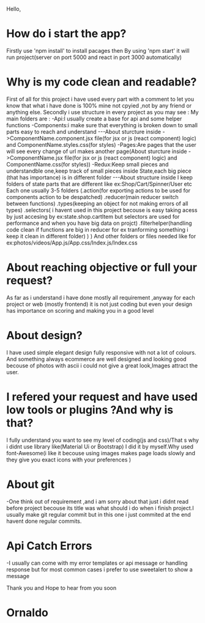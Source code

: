 Hello,

# How do i start the app?

Firstly use 'npm install' to install pacages then
By using 'npm start' it will run project(server on port 5000 and react in port 3000 automatically)

# Why is my code clean and readable?

First of all for this project i have used every part with a comment to let you know that what i have done is
100% mine not cpyied ,not by any friend or anything else.
Secondly i use structure in every project as you may see :
My main folders are :
-Api:I usually create a base for api and some helper functions
-Components:i make sure that everything is broken down to small parts easy to reach and understand
---About sturcture inside ->ComponentName.component.jsx file(for jsx or js (react component) logic) and ComponentName.styles.css(for styles)
-Pages:Are pages that the user will see every change of url makes another page(About sturcture inside ->ComponentName.jsx file(for jsx or js (react component) logic) and ComponentName.css(for styles))
-Redux:Keep small pieces and understandble one,keep track of small pieces inside State,each big piece (that has importance) is in different folder
---About structure inside I keep folders of state parts that are different like ex:Shop/Cart/Spinner/User etc
Each one usually 3-5 folders (.action(for exporting actions to be used for components action to be despatched)
.reducer(main reducer switch between functions) .types(keeping an object for not making errors of all types) .selectors(
i havent used in this project becouse is easy taking acess by just accesing by ex:state.shop.cartItem but selectors are used for performance and when you have big data on projct) .filterhelper(handling code clean if functions are big in reducer for ex tranforming something i keep it clean in different folder)
)
)
And other folders or files needed like for ex:photos/videos/App.js/App.css/Index.js/Index.css

# About reaching objective or full your request?

As far as i understand i have done mostly all requirement ,anyway for each project or web (mostly frontend) it is not just coding but even your design has importance on scoring and making you in a good level

# About design?

I have used simple elegant design fully responsive with not a lot of colours.
And something always ecommerce are well designed and looking good becouse of photos with ascii i could not give a great look,Images attract the user.

# I refered your request and have used low tools or plugins ?And why is that?

I fully understand you want to see my level of coding(js and css)/That s why i didnt use library like(Material Ui or Bootstrap) I did it by myself.Why used font-Awesome(i like it becouse using images makes page loads slowly and they give you exact icons with your preferences )

# About git

-One think out of requirement ,and i am sorry about that just i didnt read before project becouse its title was what should i do when i finish project.I usually make git regular commit but in this one i just commited at the end havent done regular commits.

# Api Catch Errors

-I usually can come with my error templates or api message or handling response but for most common cases i prefer to use sweetalert to show a message

Thank you and Hope to hear from you soon

# Ornaldo
